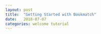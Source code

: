 ```yaml
---
layout: post
title:  "Getting Started with Bookmatch"
date:   2018-07-07
categories: welcome tutorial
---
```




